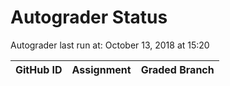 # Autograder Status
Autograder last run at: October 13, 2018 at 15:20

| GitHub ID | Assignment | Graded Branch |
|-----------|------------|---------------|
